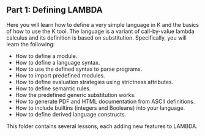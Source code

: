 <!-- Copyright (c) 2012-2019 K Team. All Rights Reserved. -->

## Part 1: Defining LAMBDA

Here you will learn how to define a very simple language in K and the basics
of how to use the K tool.  The language is a variant of call-by-value lambda
calculus and its definition is based on substitution.  Specifically, you will
learn the following:

* How to define a module.
* How to define a language syntax.
* How to use the defined syntax to parse programs.
* How to import predefined modules.
* How to define evaluation strategies using strictness attributes.
* How to define semantic rules.
* How the predefined generic substitution works.
* How to generate PDF and HTML documentation from ASCII definitions.
* How to include builtins (integers and Booleans) into your language.
* How to define derived language constructs.

This folder contains several lessons, each adding new features to LAMBDA.
